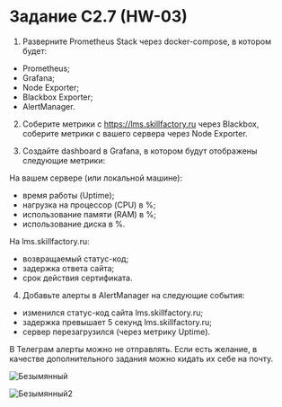 # Задание C2.7 (HW-03)

1. Разверните Prometheus Stack через docker-compose, в котором будет:

- Prometheus;
- Grafana;
- Node Exporter;
- Blackbox Exporter;
- AlertManager.

2. Соберите метрики с https://lms.skillfactory.ru через Blackbox, соберите метрики с вашего сервера через Node Exporter.

3. Создайте dashboard в Grafana, в котором будут отображены следующие метрики:

На вашем сервере (или локальной машине):
- время работы (Uptime);
- нагрузка на процессор (CPU) в %;
- использование памяти (RAM) в %;
- использование диска в %.

На lms.skillfactory.ru:
- возвращаемый статус-код;
- задержка ответа сайта;
- срок действия сертификата.

4. Добавьте алерты в AlertManager на следующие события:

- изменился статус-код сайта lms.skillfactory.ru;
- задержка превышает 5 секунд lms.skillfactory.ru;
- сервер перезагрузился (через метрику Uptime).
  
В Телеграм алерты можно не отправлять. Если есть желание, в качестве дополнительного задания можно кидать их себе на почту.


![Безымянный](https://github.com/Spookyviking/skillfactory_C2.7/assets/95276551/d217dcca-b2a0-4c68-9554-f9ee78cb215e)


![Безымянный2](https://github.com/Spookyviking/skillfactory_C2.7/assets/95276551/d78ddbb7-d3ea-4987-80fd-b7b1c5e1d931)


